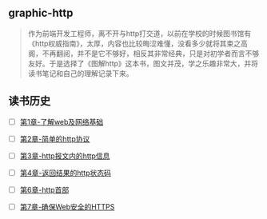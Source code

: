 ## graphic-http

> 作为前端开发工程师，离不开与http打交道，以前在学校的时候图书馆有《http权威指南》，太厚，内容也比较晦涩难懂，没看多少就将其束之高阁，不再翻阅，并不是它不够好，相反其非常经典，只是对初学者而言不够友好。于是选择了《图解http》这本书，图文并茂，学之乐趣非常大，并将读书笔记和自己的理解记录下来。

## 读书历史

- [ ] [第1章-了解web及网络基础](https://github.com/qianlongo/graphic-http/blob/master/%E7%AC%AC1%E7%AB%A0-%E4%BA%86%E8%A7%A3web%E5%8F%8A%E7%BD%91%E7%BB%9C%E5%9F%BA%E7%A1%80.md)

- [ ] [第2章-简单的http协议](https://github.com/qianlongo/graphic-http/blob/master/%E7%AC%AC2%E7%AB%A0-%E7%AE%80%E5%8D%95%E7%9A%84http%E5%8D%8F%E8%AE%AE.md)

- [ ] [第3章-http报文内的http信息](https://github.com/qianlongo/graphic-http/blob/master/%E7%AC%AC3%E7%AB%A0-http%E6%8A%A5%E6%96%87%E5%86%85%E7%9A%84http%E4%BF%A1%E6%81%AF.md)

- [ ] [第4章-返回结果的http状态码](https://github.com/qianlongo/graphic-http/blob/master/%E7%AC%AC4%E7%AB%A0-%E8%BF%94%E5%9B%9E%E7%BB%93%E6%9E%9C%E7%9A%84http%E7%8A%B6%E6%80%81%E7%A0%81.md)

- [ ] [第6章-http首部](https://github.com/qianlongo/graphic-http/blob/master/%E7%AC%AC6%E7%AB%A0-http%E9%A6%96%E9%83%A8.md)

- [ ] [第7章-确保Web安全的HTTPS](https://github.com/qianlongo/graphic-http/blob/master/%E7%AC%AC7%E7%AB%A0-%E7%A1%AE%E4%BF%9DWeb%E5%AE%89%E5%85%A8%E7%9A%84HTTPS.md)